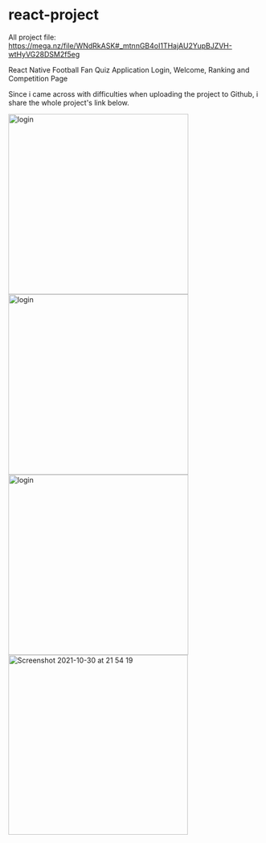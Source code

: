 
# react-project
All project file: https://mega.nz/file/WNdRkASK#_mtnnGB4oI1THajAU2YupBJZVH-wtHyVG28DSM2f5eg
<p>React Native Football Fan Quiz Application Login, Welcome, Ranking and Competition Page </p>
<p>Since i came across with difficulties when uploading the project to Github, i share the whole project's link below. </p>

<img width="358" alt="login" src="https://user-images.githubusercontent.com/50373019/139555509-3dd90acb-6ef8-429b-b4b2-4e0f77e9c540.png">
<img width="358" alt="login" src="https://user-images.githubusercontent.com/50373019/139555628-77c12f97-9b21-425a-9eab-13d86d09ac02.jpg">
<img width="358" alt="login" src="https://user-images.githubusercontent.com/50373019/139555683-b6b43efb-2ded-46b4-9406-f9fde1cee7ca.jpg">
<img width="357" alt="Screenshot 2021-10-30 at 21 54 19" src="https://user-images.githubusercontent.com/50373019/139555802-fc8f2ecb-ea96-4724-8e6f-98e5db5b7289.png">
